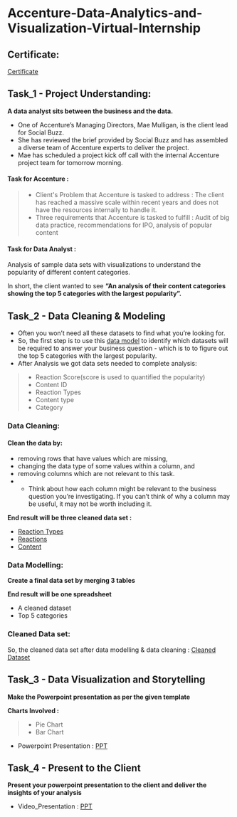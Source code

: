 # Accenture-Data-Analytics-and-Visualization-Virtual-Internship
## Certificate:
[Certificate](https://github.com/ShridhanJadhav/Accenture-Data-Analytics-Virtual-Experience/blob/main/Accenture%20Certificate.pdf)

## Task_1 - Project Understanding:

**A data analyst sits between the business and the data.**

 - One of Accenture’s Managing Directors, Mae Mulligan, is the client lead for Social Buzz.
 - She has reviewed the brief provided by Social Buzz and has assembled a diverse team of Accenture experts to deliver the project.
 - Mae has scheduled a project kick off call with the internal Accenture project team for tomorrow morning.

#### Task for Accenture : 

 >- Client's Problem that Accenture is tasked to address : The client has reached a massive scale within recent years and does not have the resources internally to handle it.
 >- Three requirements that Accenture is tasked to fulfill : Audit of big data practice, recommendations for IPO, analysis of popular content

 
 #### Task for Data Analyst :
Analysis of sample data sets with visualizations to understand the popularity of different content categories.

In short, the client wanted to see **“An analysis of their content categories showing the top 5 categories with the largest popularity”.** 

## Task_2 - Data Cleaning & Modeling

 - Often you won’t need all these datasets to find what you’re looking for.
 - So, the first step is to use this [data model](https://github.com/ShridhanJadhav/Accenture-Data-Analytics-Virtual-Experience/blob/main/Task_2_%20Data%20Cleaning%20%26%20Modeling/Data%20model.pdf) to identify which datasets will be required to answer your business question - which is to to figure out the top 5 categories with the largest popularity.
 - After Analysis we got data sets needed to complete analysis:
 >- Reaction Score(score is used to quantified the popularity)
 >- Content ID
 >- Reaction Types
 >- Content type
 >- Category
 
### Data Cleaning:
#### Clean the data by:
 - removing rows that have values which are missing,
 - changing the data type of some values within a column, and
 - removing columns which are not relevant to this task.
 - - Think about how each column might be relevant to the business question you’re investigating. If you can’t think of why a column may be useful, it may not be worth including it.

**End result will be three cleaned data set :**
 - [Reaction Types](https://github.com/ShridhanJadhav/Accenture-Data-Analytics-Virtual-Experience/blob/main/Datasets/ReactionTypes.csv)
 - [Reactions](https://github.com/ShridhanJadhav/Accenture-Data-Analytics-Virtual-Experience/blob/main/Datasets/Reactions.csv)
 - [Content](https://github.com/ShridhanJadhav/Accenture-Data-Analytics-Virtual-Experience/blob/main/Datasets/Content.csv)

### Data Modelling:

**Create a final data set by merging 3 tables**

**End result will be one spreadsheet**
 - A cleaned dataset
 - Top 5 categories
 
 ### Cleaned Data set:
 So, the cleaned data set after data modelling & data cleaning : [Cleaned Dataset](https://github.com/ShridhanJadhav/Accenture-Data-Analytics-Virtual-Experience/blob/main/Task_2_%20Data%20Cleaning%20%26%20Modeling/Cleaned%20Dataset.xlsx)
 
 ## Task_3 - Data Visualization and Storytelling

 **Make the Powerpoint presentation as per the given template**
 
 **Charts Involved :**
  >- Pie Chart
  >- Bar Chart
  
 - Powerpoint Presentation : [PPT](https://github.com/ShridhanJadhav/Accenture-Data-Analytics-Virtual-Experience/blob/main/Task_3_%20Data%20Visualization%20%26%20Storytelling/PowerPoint%20presentation.pptx)
 
 ## Task_4 - Present to the Client
 
 **Present your powerpoint presentation to the client and deliver the insights of your analysis** 
 
- Video_Presentation : [PPT](https://github.com/ShridhanJadhav/Accenture-Data-Analytics-Virtual-Experience/blob/main/Task_4_%20Present%20to%20the%20Client/Presentation.webm)
